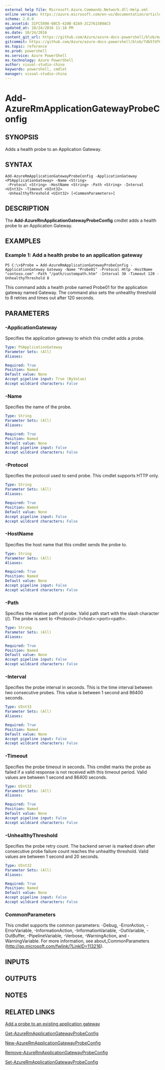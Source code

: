 ```yaml
---
external help file: Microsoft.Azure.Commands.Network.dll-Help.xml
online version: https://azure.microsoft.com/en-us/documentation/articles/application-gateway-create-probe-ps/#add-a-probe-to-an-existing-application-gateway
schema: 2.0.0
ms.assetid: 31FC5898-6BC5-420B-82A9-2C2761580AC5
updated_at: 10/24/2016 11:18 PM
ms.date: 10/24/2016
content_git_url: https://github.com/Azure/azure-docs-powershell/blob/master/azureps-cmdlets-docs/ResourceManager/AzureRM.Network/v3.0.0/Add-AzureRmApplicationGatewayProbeConfig.md
gitcommit: https://github.com/Azure/azure-docs-powershell/blob/7db57df6b5e709a7c001e6de362a1240d7583ae8/azureps-cmdlets-docs/ResourceManager/AzureRM.Network/v3.0.0/Add-AzureRmApplicationGatewayProbeConfig.md
ms.topic: reference
ms.prod: powershell
ms.service: Azure PowerShell
ms.technology: Azure PowerShell
author: visual-studio-china
keywords: powershell, cmdlet
manager: visual-studio-china
---
```


# Add-AzureRmApplicationGatewayProbeConfig

## SYNOPSIS
Adds a health probe to an Application Gateway.

## SYNTAX

```
Add-AzureRmApplicationGatewayProbeConfig -ApplicationGateway <PSApplicationGateway> -Name <String>
 -Protocol <String> -HostName <String> -Path <String> -Interval <UInt32> -Timeout <UInt32>
 -UnhealthyThreshold <UInt32> [<CommonParameters>]
```

## DESCRIPTION
The **Add-AzureRmApplicationGatewayProbeConfig** cmdlet adds a health probe to an Application Gateway.

## EXAMPLES

### Example 1: Add a health probe to an application gateway
```
PS C:\>$Probe = Add-AzureRmApplicationGatewayProbeConfig -ApplicationGateway Gateway -Name "Probe01" -Protocol Http -HostName "contoso.com" -Path "/path/custompath.htm" -Interval 30 -Timeout 120 -UnhealthyThreshold 8
```

This command adds a health probe named Probe01 for the application gateway named Gateway.
The command also sets the unhealthy threshold to 8 retries and times out after 120 seconds.

## PARAMETERS

### -ApplicationGateway
Specifies the application gateway to which this cmdlet adds a probe.

```yaml
Type: PSApplicationGateway
Parameter Sets: (All)
Aliases: 

Required: True
Position: Named
Default value: None
Accept pipeline input: True (ByValue)
Accept wildcard characters: False
```

### -Name
Specifies the name of the probe.

```yaml
Type: String
Parameter Sets: (All)
Aliases: 

Required: True
Position: Named
Default value: None
Accept pipeline input: False
Accept wildcard characters: False
```

### -Protocol
Specifies the protocol used to send probe.
This cmdlet supports HTTP only.

```yaml
Type: String
Parameter Sets: (All)
Aliases: 

Required: True
Position: Named
Default value: None
Accept pipeline input: False
Accept wildcard characters: False
```

### -HostName
Specifies the host name that this cmdlet sends the probe to.

```yaml
Type: String
Parameter Sets: (All)
Aliases: 

Required: True
Position: Named
Default value: None
Accept pipeline input: False
Accept wildcard characters: False
```

### -Path
Specifies the relative path of probe.
Valid path start with the slash character (/).
The probe is sent to \<Protocol\>://\<host\>:\<port\>\<path\>.

```yaml
Type: String
Parameter Sets: (All)
Aliases: 

Required: True
Position: Named
Default value: None
Accept pipeline input: False
Accept wildcard characters: False
```

### -Interval
Specifies the probe interval in seconds.
This is the time interval between two consecutive probes.
This value is between 1 second and 86400 seconds.

```yaml
Type: UInt32
Parameter Sets: (All)
Aliases: 

Required: True
Position: Named
Default value: None
Accept pipeline input: False
Accept wildcard characters: False
```

### -Timeout
Specifies the probe timeout in seconds.
This cmdlet marks the probe as failed if a valid response is not received with this timeout period.
Valid values are between 1 second and 86400 seconds.

```yaml
Type: UInt32
Parameter Sets: (All)
Aliases: 

Required: True
Position: Named
Default value: None
Accept pipeline input: False
Accept wildcard characters: False
```

### -UnhealthyThreshold
Specifies the probe retry count.
The backend server is marked down after consecutive probe failure count reaches the unhealthy threshold.
Valid values are between 1 second and 20 seconds.

```yaml
Type: UInt32
Parameter Sets: (All)
Aliases: 

Required: True
Position: Named
Default value: None
Accept pipeline input: False
Accept wildcard characters: False
```

### CommonParameters
This cmdlet supports the common parameters: -Debug, -ErrorAction, -ErrorVariable, -InformationAction, -InformationVariable, -OutVariable, -OutBuffer, -PipelineVariable, -Verbose, -WarningAction, and -WarningVariable. For more information, see about_CommonParameters (http://go.microsoft.com/fwlink/?LinkID=113216).

## INPUTS

## OUTPUTS

## NOTES

## RELATED LINKS

[Add a probe to an existing application gateway](https://azure.microsoft.com/en-us/documentation/articles/application-gateway-create-probe-ps/#add-a-probe-to-an-existing-application-gateway)

[Get-AzureRmApplicationGatewayProbeConfig](.\Get-AzureRmApplicationGatewayProbeConfig.md)

[New-AzureRmApplicationGatewayProbeConfig](.\New-AzureRmApplicationGatewayProbeConfig.md)

[Remove-AzureRmApplicationGatewayProbeConfig](.\Remove-AzureRmApplicationGatewayProbeConfig.md)

[Set-AzureRmApplicationGatewayProbeConfig](.\Set-AzureRmApplicationGatewayProbeConfig.md)


